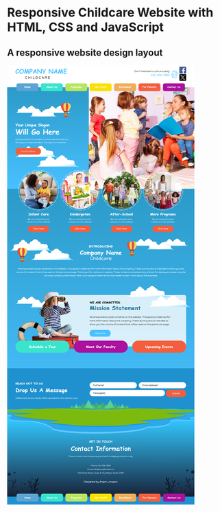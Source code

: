 <h1>Responsive Childcare Website with HTML, CSS and JavaScript</h1>
<h2>A responsive website design layout</h2>
<img src="https://raw.githubusercontent.com/argieeeee/Lumapac_sample_site/main/screenshot.png" alt="Alt text" title="screenshot" style="max-width: 100%;">
